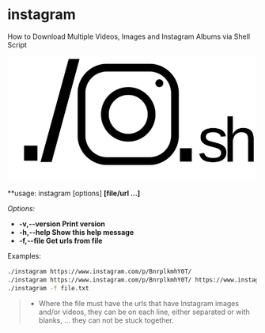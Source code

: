 # instagram
How to Download Multiple Videos, Images and Instagram Albums via Shell Script

![instagram](instagram.jpg)

**usage: instagram [options] **[file/url ...]**

 *Options:*

  + **-v,--version  Print version**
  + **-h,--help     Show this help message**
  + **-f,--file     Get urls from file**

 Examples:

```sh
./instagram https://www.instagram.com/p/BnrplkmhY0T/
./instagram https://www.instagram.com/p/BnrplkmhY0T/ https://www.instagram.com/p/CnrpmmmhY0X/ # ...
./instagram -f file.txt
```

> * Where the file must have the urls that have Instagram images and/or videos, they can be on each line, 
either separated or with blanks, ... they can not be stuck together.
